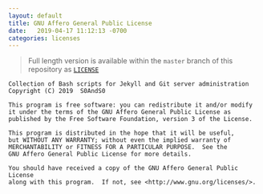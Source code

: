 ```yaml
---
layout: default
title: GNU Affero General Public License
date:   2019-04-17 11:12:13 -0700
categories: licenses
---
```


> Full length version is available within the `master` branch of this repository as [`LICENSE`][license]


```
Collection of Bash scripts for Jekyll and Git server administration
Copyright (C) 2019  S0AndS0

This program is free software: you can redistribute it and/or modify
it under the terms of the GNU Affero General Public License as
published by the Free Software Foundation, version 3 of the License.

This program is distributed in the hope that it will be useful,
but WITHOUT ANY WARRANTY; without even the implied warranty of
MERCHANTABILITY or FITNESS FOR A PARTICULAR PURPOSE.  See the
GNU Affero General Public License for more details.

You should have received a copy of the GNU Affero General Public License
along with this program.  If not, see <http://www.gnu.org/licenses/>.
```

[license]: https://github.com/S0AndS0/Jekyll_Admin/blob/master/LICENSE
